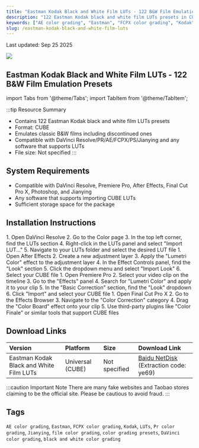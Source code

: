 ```yaml
---
title: "Eastman Kodak Black and White Film LUTs - 122 B&W Film Emulation Presets"
description: "122 Eastman Kodak black and white film LUTs presets in CUBE format, emulating classic B&W films including discontinued ones. Compatible with DaVinci Resolve, Premiere Pro, After Effects, Final Cut Pro X, Photoshop, and Jianying."
keywords: ["AE color grading", "Eastman", "FCPX color grading", "Kodak", "LUTs", "Pr color grading", "Jianying", "film color grading", "color grading presets", "DaVinci color grading", "black and white color grading"]
slug: /eastman-kodak-black-and-white-film-luts
---
```


Last updated: Sep 25 2025

![](https://www.gfxcamp.com/wp-content/uploads/2025/09/Eastman-Kodak-Black-and-White-Film-LUTs.jpg)

## Eastman Kodak Black and White Film LUTs - 122 B&W Film Emulation Presets

import Tabs from '@theme/Tabs';
import TabItem from '@theme/TabItem';

:::tip Resource Summary
- Contains 122 Eastman Kodak black and white film LUTs presets
- Format: CUBE
- Emulates classic B&W films including discontinued ones
- Compatible with DaVinci Resolve/PR/AE/FCPX/PS/Jianying and any software that supports LUTs
- File size: Not specified
:::

## System Requirements

- Compatible with DaVinci Resolve, Premiere Pro, After Effects, Final Cut Pro X, Photoshop, and Jianying
- Any software that supports importing CUBE LUTs
- Sufficient storage space for the package

## Installation Instructions

<Tabs>
<TabItem value="davinci" label="DaVinci Resolve">
1. Open DaVinci Resolve
2. Go to the Color page
3. In the top left corner, find the LUTs section
4. Right-click in the LUTs panel and select "Import LUT..."
5. Navigate to your LUTs folder and select the desired LUT file
</TabItem>
<TabItem value="ae" label="After Effects">
1. Open After Effects
2. Create a new adjustment layer
3. Apply the "Lumetri Color" effect to the adjustment layer
4. In the Effect Controls panel, find the "Look" section
5. Click the dropdown menu and select "Import Look"
6. Select your CUBE file
</TabItem>
<TabItem value="pr" label="Premiere Pro">
1. Open Premiere Pro
2. Select your video clip on the timeline
3. Go to the "Effects" panel
4. Search for "Lumetri Color" and apply it to your clip
5. In the "Basic Correction" section, find the "Look" dropdown
6. Click "Import" and select your CUBE file
</TabItem>
<TabItem value="fcpx" label="Final Cut Pro X">
1. Open Final Cut Pro X
2. Go to the Effects Browser
3. Navigate to the "Color Correction" category
4. Drag the "Color Board" effect onto your clip
5. Use third-party plugins like "Color Finale" or similar tools that support CUBE files
</TabItem>
</Tabs>

## Download Links

| Version | Platform | Size | Download Link |
| :--- | :--- | :--- | :--- |
| Eastman Kodak Black and White Film LUTs | Universal (CUBE) | Not specified | [Baidu NetDisk](https://pan.baidu.com/s/1VafgKIXkfKqlPWbCbCCrhg?pwd=ye69) (Extraction code: ye69) |

:::caution Important Note
There are many fake websites and Taobao stores claiming to be the official site. Please be cautious to avoid fraud.
:::

## Tags

`AE color grading`, `Eastman`, `FCPX color grading`, `Kodak`, `LUTs`, `Pr color grading`, `Jianying`, `film color grading`, `color grading presets`, `DaVinci color grading`, `black and white color grading`
